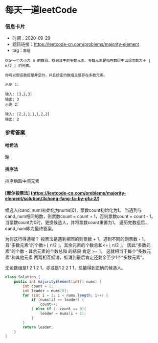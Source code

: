# 每天一道leetCode

### 信息卡片

- 时间：2020-09-29
- 题目链接：https://leetcode-cn.com/problems/majority-element
- tag：`数组`

```
给定一个大小为 n 的数组，找到其中的多数元素。多数元素是指在数组中出现次数大于 ⌊ n/2 ⌋ 的元素。

你可以假设数组是非空的，并且给定的数组总是存在多数元素。

示例 1:

输入: [3,2,3]
输出: 3
示例 2:

输入: [2,2,1,1,1,2,2]
输出: 2
```

### 参考答案

#### 哈希法
略
#### 排序法
排序后取中间元素

#### [摩尔投票法] (https://leetcode-cn.com/problems/majority-element/solution/3chong-fang-fa-by-gfu-2/)

候选人(cand_num)初始化为nums[0]，票数count初始化为1。
当遇到与cand_num相同的数，则票数count = count + 1，否则票数count = count - 1。
当票数count为0时，更换候选人，并将票数count重置为1。
遍历完数组后，cand_num即为最终答案。

为何这行得通呢？
投票法是遇到相同的则票数 + 1，遇到不同的则票数 - 1。
且“多数元素”的个数> ⌊ n/2 ⌋，其余元素的个数总和<= ⌊ n/2 ⌋。
因此“多数元素”的个数 - 其余元素的个数总和 的结果 肯定 >= 1。
这就相当于每个“多数元素”和其他元素 两两相互抵消，抵消到最后肯定还剩余至少1个“多数元素”。

无论数组是1 2 1 2 1，亦或是1 2 2 1 1，总能得到正确的候选人。

```java
class Solution {
    public int majorityElement(int[] nums) {
        int count = 1;
        int leader = nums[0];
        for (int i = 1; i < nums.length; i++) {
            if (nums[i] == leader) {
                count++;
            } else if (--count == 0){
                leader = nums[i + 1];
            }
        }
        return leader;
    }
}
```
